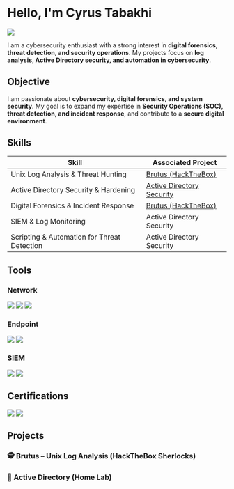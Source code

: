 # Hello, I'm Cyrus Tabakhi  
<a href="linkedin.com/in/cyrus-tabakhi-7893112b0/"><img src="https://img.shields.io/badge/-LinkedIn-0072b1?&style=for-the-badge&logo=linkedin&logoColor=white" /></a>  

I am a cybersecurity enthusiast with a strong interest in **digital forensics, threat detection, and security operations**. My projects focus on **log analysis, Active Directory security, and automation in cybersecurity**.

## Objective  
I am passionate about **cybersecurity, digital forensics, and system security**. My goal is to expand my expertise in **Security Operations (SOC), threat detection, and incident response**, and contribute to a **secure digital environment**.

## Skills  

| Skill                                         | Associated Project         |
|-----------------------------------------------|----------------------------|
| Unix Log Analysis & Threat Hunting           | <a href="#brutus-unix-log-analysis">Brutus (HackTheBox)</a> |
| Active Directory Security & Hardening        | <a href="#active-directory-security-simulation">Active Directory Security</a> |
| Digital Forensics & Incident Response        | <a href="#brutus-unix-log-analysis">Brutus (HackTheBox)</a> |
| SIEM & Log Monitoring                        | Active Directory Security |
| Scripting & Automation for Threat Detection  | Active Directory Security |

## Tools  

### Network  
<div>
    <img src="https://img.shields.io/badge/-Wireshark-1679A7?&style=for-the-badge&logo=Wireshark&logoColor=white" />
    <img src="https://img.shields.io/badge/-Suricata-EF3B2D?&style=for-the-badge&logo=Suricata&logoColor=white" />
    <img src="https://img.shields.io/badge/-Zeek-777BB4?&style=for-the-badge&logo=Zeek&logoColor=white" />
</div>  

### Endpoint  
<div>
    <img src="https://img.shields.io/badge/-Microsoft_Defender_for_Endpoint-00A4EF?&style=for-the-badge&logo=Microsoft&logoColor=white" />
    <img src="https://img.shields.io/badge/-Velociraptor-4B275F?&style=for-the-badge&logo=Velociraptor&logoColor=white" />
</div>  

### SIEM  
<div>
    <img src="https://img.shields.io/badge/-Microsoft_Sentinel-0078D4?&style=for-the-badge&logo=Microsoft&logoColor=white" />
    <img src="https://img.shields.io/badge/-Splunk-000000?&style=for-the-badge&logo=Splunk&logoColor=white" />
</div>  

## Certifications  
<div>
<img src="https://img.shields.io/badge/-Security%2B-FF0000?&style=for-the-badge&logo=CompTIA&logoColor=white" />
<img src="https://img.shields.io/badge/-Google_IT_Support-007ACC?&style=for-the-badge&logo=Google&logoColor=white" />
</div>  

## Projects  

### 🕵️ Brutus – Unix Log Analysis (HackTheBox Sherlocks)  
### 🧪 Active Directory (Home Lab) 

